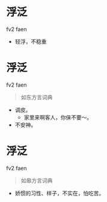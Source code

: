 # 浮泛
fv2 faen
- 轻浮，不稳重

# 浮泛
fv2 faen
> 如东方言词典
- 调皮。
  - 家里来啊客人，你俫不要～。
- 不安神。

# 浮泛
fv2 faen
> 如皋方言词典
- 娇惯的习性、样子，不实在，怕吃苦。
